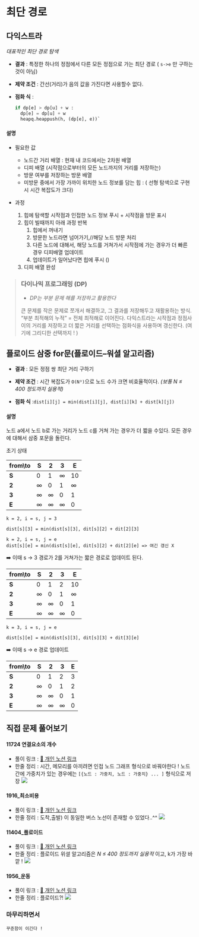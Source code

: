 
# 최단 경로 

## 다익스트라
_대표적인 최단 경로 탐색_

- **결과** : 특정한 하나의 정점에서 다른 모든 정점으로 가는 최단 경로  ( `s->e` 만 구하는 것이 아님)

- **제약 조건** : 간선(거리)가 음의 값을 가진다면 사용할수 없다.  

- **점화 식** : 
  ```py
  if dp[e] > dp[u] + w :
    dp[e] = dp[u] + w
    heapq.heappush(h, (dp[e], e))` 
  ```

#### 설명

- 필요한 값 
	-  노드간 거리 배열 : 현재 내 코드에서는 2차원 배열
	-  디피 배열 (시작점으로부터의 모든 노드까지의 거리를 저장하는)
	-  방문 여부를 저장하는 방문 배열
	-  미방문 중에서 가장 가까이 위치한 노드 정보를 담는 힙 : ( 선형 탐색으로 구현시 시간 복잡도가 크다)

- 과정
  1. 힙에 탐색할 시작점과 인접한 노드 정보 푸시 + 시작점을 방문 표시
  2. 힙이 빌때까지 아래 과정 반복
     1. 힙에서 꺼내기
     2. 방문한 노드라면 넘어가기,//해당 노드 방문 처리
     3. 다른 노드에 대해서, 해당 노드를 거쳐가서 시작점에 가는 경우가 더 빠른 경우 디피배열 업데이트
     4. 업데이트가 일어났다면 힙에 푸시 () 
  3. 디피 배열 완성
  
  
>### 다이나믹 프로그래밍 (DP)
>- _DP는 부분 문제 해를 저장하고 활용한다_
>
>큰 문제를 작은 문제로 쪼개서 해결하고, 그 결과를 저장해두고 재활용하는 방식.
>“부분 최적해의 누적” = 전체 최적해로 이어진다.
> 다익스트라는 시작점과 정점사이의 거리를 저장하고 더 짧은 거리를 선택하는 점화식을 사용하며 갱신한다.  (여기에 그리디한 선택까지 ! )


## 플로이드 삼중 for문(플로이드–워셜 알고리즘) 
- **결과** : 모든 정점 쌍 최단 거리 구하기

- **제약 조건** : 시간 복잡도가 `O(N³)`으로 노드 수가 크면 비효율적이다.
_(보통 N ≤ 400 정도까지 실용적)_

- **점화 식** :`dist[i][j] = min(dist[i][j], dist[i][k] + dist[k][j])`

#### 설명
노드 a에서 노드 b로 가는 거리가 노드 c를 거쳐 가는 경우가 더 짧을 수있다. 
모든 경우에 대해서 삼중 포문을 돌린다.

초기 상태 

| from\to | S | 2 | 3 | E  |
| ------- | - | - | - | -- |
| **S**   | 0 | 1 | ∞ | 10 |
| **2**   | ∞ | 0 | 1 | ∞  |
| **3**   | ∞ | ∞ | 0 | 1  |
| **E**   | ∞ | ∞ | ∞ | 0  |


```
k = 2, i = s, j = 3 

dist[s][3] = min(dist[s][3], dit[s][2] + dit[2][3]

k = 2, i = s, j = e
dist[s][e] = min(dist[s][e], dit[s][2] + dit[2][e] => 여긴 갱신 X
```
➡️ 이때 s -> 3 경로가 2를 거쳐가는 짧은 경로로 업데이트 된다.

| from\to | S | 2 | 3 | E  |
| ------- | - | - | - | -- |
| **S**   | 0 | 1 | 2 | 10 |
| **2**   | ∞ | 0 | 1 | ∞  |
| **3**   | ∞ | ∞ | 0 | 1  |
| **E**   | ∞ | ∞ | ∞ | 0  |

```
k = 3, i = s, j = e

dist[s][e] = min(dist[s][3], dit[s][3] + dit[3][e]
```
➡️ 이때 s -> e 경로 업데이트

| from\to | S | 2 | 3 | E |
| ------- | - | - | - | - |
| **S**   | 0 | 1 | 2 | 3 |
| **2**   | ∞ | 0 | 1 | 2 |
| **3**   | ∞ | ∞ | 0 | 1 |
| **E**   | ∞ | ∞ | ∞ | 0 |


## 직접 문제 풀어보기 
#### 11724 연결요소의 개수
- 풀이 링크 : [🔗 개인 노션 링크](https://www.notion.so/1753_-264a610cc3878003948dd75c7c7ba1e8)
- 한줄 정리 : 시간, 메모리를 아끼려면 인접 노드 그래프 형식으로 바꿔야한다 ! 노드간에 가중치가 있는 경우에는 `[{노드 : 가중치, 노드 : 가중치} ... ]` 형식으로 저장
![](https://velog.velcdn.com/images/sseohyun_0v0/post/3520d5f2-c91a-4f32-b6bf-adea84aa88d7/image.png)



#### 1916_최소비용
- 풀이 링크 : [🔗 개인 노션 링크](https://www.notion.so/1916_-264a610cc38780038d07ca857709dacc)
- 한줄 정리 : 도착,출발) 이 동일한 버스 노선이 존재할 수 있었다..^^ 
![](https://velog.velcdn.com/images/sseohyun_0v0/post/db77d47c-7239-429b-a093-9c3a6339ec9f/image.png)


#### 11404_플로이드
- 풀이 링크 : [🔗 개인 노션 링크](https://www.notion.so/11404_-264a610cc3878003814cdea34298902c)
- 한줄 정리 : 플로이드 위셜 알고리즘은 _N ≤ 400 정도까지 실용적_ 이고, k가 가장 바깥 ! 
![](https://velog.velcdn.com/images/sseohyun_0v0/post/2b6e3f0a-0903-42fc-b7d2-1607de87e37d/image.png)


#### 1956_운동
- 풀이 링크 : [🔗 개인 노션 링크](https://www.notion.so/1956_-264a610cc387802f961fe6134feb3794)
- 한줄 정리 : 플로이드?!
![](https://velog.velcdn.com/images/sseohyun_0v0/post/080a48fe-2d3f-48fc-98bc-2ca90cadb812/image.png)


### 마무리하면서 
```
꾸준함이 이긴다 ! 
```